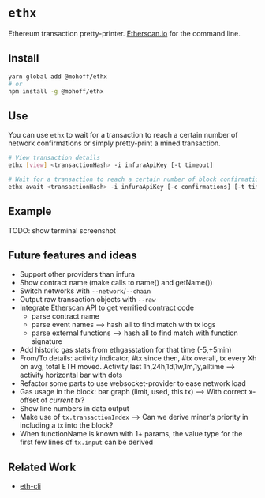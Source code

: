 # `ethx`

Ethereum transaction pretty-printer. [Etherscan.io](https://etherscan.io/) for the command line.

## Install

```sh
yarn global add @mohoff/ethx
# or
npm install -g @mohoff/ethx
```

## Use

You can use `ethx` to wait for a transaction to reach a certain number of network confirmations or simply pretty-print a mined transaction.

```sh
# View transaction details
ethx [view] <transactionHash> -i infuraApiKey [-t timeout]

# Wait for a transaction to reach a certain number of block confirmations and print its details.
ethx await <transactionHash> -i infuraApiKey [-c confirmations] [-t timeout]
```

## Example

TODO: show terminal screenshot

## Future features and ideas

- Support other providers than infura
- Show contract name (make calls to name() and getName())
- Switch networks with `--network`/`--chain`
- Output raw transaction objects with `--raw`
- Integrate Etherscan API to get verrified contract code
  - parse contract name
  - parse event names --> hash all to find match with tx logs
  - parse external functions --> hash all to find match with function signature
- Add historic gas stats from ethgasstation for that time (-5,+5min)
- From/To details: activity indicator, #tx since then, #tx overall, tx every Xh on avg, total ETH moved.
Activity last 1h,24h,1d,1w,1m,1y,alltime --> activity horizontal bar with dots
- Refactor some parts to use websocket-provider to ease network load
- Gas usage in the block: bar graph (limit, used, this tx) --> With correct x-offset of _current tx_?
- Show line numbers in data output
- Make use of `tx.transactionIndex` --> Can we derive miner's priority in including a tx into the block?
- When functionName is known with 1+ params, the value type for the first few lines of `tx.input` can be derived

## Related Work

- [eth-cli](https://github.com/protofire/eth-cli)
